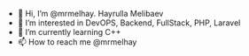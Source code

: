 - 👋 Hi, I’m @mrmelhay. Hayrulla Melibaev
- 👀 I’m interested in DevOPS, Backend, FullStack, PHP, Laravel
- 🌱 I’m currently learning C++
- 📫 How to reach me @mrmelhay

<!---
mrmelhay/mrmelhay is a ✨ special ✨ repository because its `README.md` (this file) appears on your GitHub profile.
You can click the Preview link to take a look at your changes.
--->
